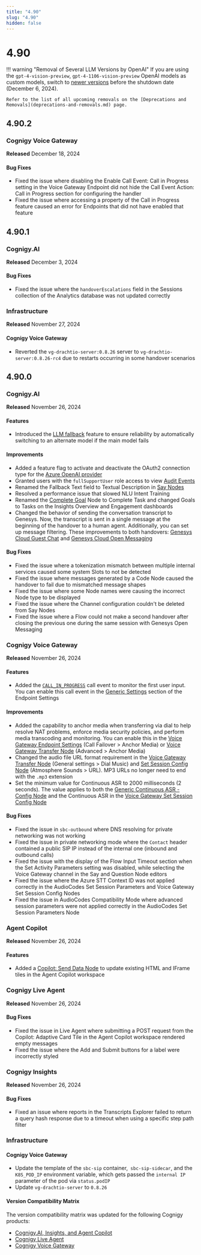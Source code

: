 ```yaml
---
title: "4.90"
slug: "4.90"
hidden: false
---
```


# 4.90

!!! warning "Removal of Several LLM Versions by OpenAI"
    If you are using the `gpt-4-vision-preview`, `gpt-4-1106-vision-preview` OpenAI models as custom models, switch to [newer versions](../ai/empower/llms/model-support-by-feature.md) before the shutdown date (December 6, 2024).

    Refer to the list of all upcoming removals on the [Deprecations and Removals](deprecations-and-removals.md) page.

## 4.90.2

### Cognigy Voice Gateway

**Released** December 18, 2024

#### Bug Fixes

- Fixed the issue where disabling the Enable Call Event: Call in Progress setting in the Voice Gateway Endpoint did not hide the Call Event Action: Call in Progress section for configuring the handler
- Fixed the issue where accessing a property of the Call in Progress feature caused an error for Endpoints that did not have enabled that feature

## 4.90.1

### Cognigy.AI

**Released** December 3, 2024

#### Bug Fixes

- Fixed the issue where the `handoverEscalations` field in the Sessions collection of the Analytics database was not updated correctly

### Infrastructure

**Released** November 27, 2024

#### Cognigy Voice Gateway

- Reverted the `vg-drachtio-server:0.8.26` server to `vg-drachtio-server:0.8.26-rc4` due to restarts occurring in some handover scenarios

## 4.90.0

### Cognigy.AI

**Released** November 26, 2024

#### Features

- Introduced the [LLM fallback](../ai/empower/llms/fallback.md) feature to ensure reliability by automatically switching to an alternate model if the main model fails

#### Improvements

- Added a feature flag to activate and deactivate the OAuth2 connection type for the [Azure OpenAI provider](../ai/empower/llms/providers/microsoft-azure-openai.md)
- Granted users with the `fullSupportUser` role access to view [Audit Events](../ai/administer/access/admin-center/audit-events.md)
- Renamed the Fallback Text field to Textual Description in [Say Nodes](../ai/build/node-reference/basic/say.md)
- Resolved a performance issue that slowed NLU Intent Training
- Renamed the [Complete Goal](../ai/build/node-reference/analytics/complete-task.md) Node to Complete Task and changed Goals to Tasks on the Insights Overview and Engagement dashboards
- Changed the behavior of sending the conversation transcript to Genesys. Now, the transcript is sent in a single message at the beginning of the handover to a human agent. Additionally, you can set up message filtering. These improvements to both handovers: [Genesys Cloud Guest Chat](../ai/escalate/handover-reference/genesys-cloud-guest-chat.md#) and [Genesys Cloud Open Messaging](../ai/escalate/handover-reference/genesys-cloud-open-messaging.md)

#### Bug Fixes

- Fixed the issue where a tokenization mismatch between multiple internal services caused some system Slots to not be detected
- Fixed the issue where messages generated by a Code Node caused the handover to fail due to mismatched message shapes
- Fixed the issue where some Node names were causing the incorrect Node type to be displayed
- Fixed the issue where the Channel configuration couldn't be deleted from Say Nodes
- Fixed the issue where a Flow could not make a second handover after closing the previous one during the same session with Genesys Open Messaging

### Cognigy Voice Gateway

**Released** November 26, 2024

#### Features

- Added the [`CALL_IN_PROGRESS`](../voice-gateway/references/events/CALL_IN_PROGRESS.md) call event to monitor the first user input. You can enable this call event in the [Generic Settings](../ai/deploy/endpoint-reference/voice-gateway.md) section of the Endpoint Settings

#### Improvements

- Added the capability to anchor media when transferring via dial to help resolve NAT problems, enforce media security policies, and perform media transcoding and monitoring. You can enable this in the [Voice Gateway Endpoint Settings](../ai/deploy/endpoint-reference/voice-gateway.md) (Call Failover > Anchor Media) or [Voice Gateway Transfer Node](../ai/build/node-reference/voice/voice-gateway/transfer.md) (Advanced > Anchor Media)
- Changed the audio file URL format requirement in the [Voice Gateway Transfer Node](../ai/build/node-reference/voice/voice-gateway/transfer.md) (General settings > Dial Music) and [Set Session Config Node](../ai/build/node-reference/voice/voice-gateway/parameter-details.md) (Atmosphere Sounds > URL). MP3 URLs no longer need to end with the `.mp3` extension
- Set the minimum value for Continuous ASR to 2000 milliseconds (2 seconds). The value applies to both the [Generic Continuous ASR - Config Node](../ai/build/node-reference/voice/generic/continuous-asr-config.md) and the Continuous ASR in the [Voice Gateway Set Session Config Node](../ai/build/node-reference/voice/voice-gateway/parameter-details.md)

#### Bug Fixes

- Fixed the issue in `sbc-outbound` where DNS resolving for private networking was not working
- Fixed the issue in private networking mode where the `Contact` header contained a public SIP IP instead of the internal one (inbound and outbound calls)
- Fixed the issue with the display of the Flow Input Timeout section when the Set Activity Parameters setting was disabled, while selecting the Voice Gateway channel in the Say and Question Node editors
- Fixed the issue where the Azure STT Context ID was not applied correctly in the AudioCodes Set Session Parameters and Voice Gateway Set Session Config Nodes
- Fixed the issue in AudioCodes Compatibility Mode where advanced session parameters were not applied correctly in the AudioCodes Set Session Parameters Node

### Agent Copilot

**Released** November 26, 2024

#### Features

- Added a [Copilot: Send Data Node](../ai/build/node-reference/ai-copilot/send-data.md) to update existing HTML and IFrame tiles in the Agent Copilot workspace

### Cognigy Live Agent

**Released** November 26, 2024

#### Bug Fixes

- Fixed the issue in Live Agent where submitting a POST request from the Copilot: Adaptive Card Tile in the Agent Copilot workspace rendered empty messages
- Fixed the issue where the Add and Submit buttons for a label were incorrectly styled

### Cognigy Insights

**Released** November 26, 2024

#### Bug Fixes

- Fixed an issue where reports in the Transcripts Explorer failed to return a query hash response due to a timeout when using a specific step path filter

### Infrastructure

#### Cognigy Voice Gateway

- Update the template of the `sbc-sip` container,` sbc-sip-sidecar`, and the `K8S_POD_IP` environment variable, which gets passed the `internal IP` parameter of the pod via `status.podIP`
- Update `vg-drachtio-server` to `0.8.26`

#### Version Compatibility Matrix

The version compatibility matrix was updated for the following Cognigy products:

- [Cognigy.AI, Insights, and Agent Copilot](../ai/installation/version-compatibility-matrix.md)
- [Cognigy Live Agent](../live-agent/installation/deployment/version-compatibility-matrix.md)
- [Cognigy Voice Gateway](../voice-gateway/installation/version-compatibility-matrix.md)